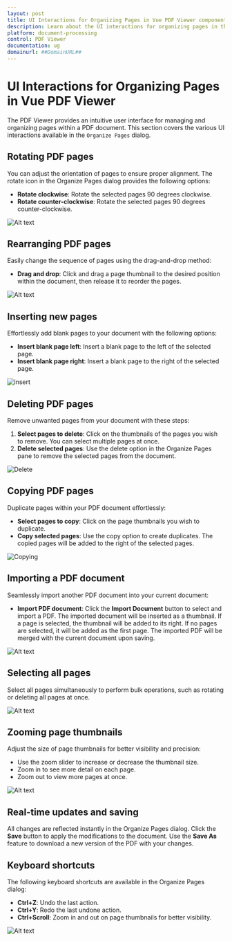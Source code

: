 ```yaml
---
layout: post
title: UI Interactions for Organizing Pages in Vue PDF Viewer component | Syncfusion
description: Learn about the UI interactions for organizing pages in the Syncfusion Vue PDF Viewer component, including rotating, rearranging, inserting, deleting, and copying pages.
platform: document-processing
control: PDF Viewer
documentation: ug
domainurl: ##DomainURL##
---
```


# UI Interactions for Organizing Pages in Vue PDF Viewer

The PDF Viewer provides an intuitive user interface for managing and organizing pages within a PDF document. This section covers the various UI interactions available in the `Organize Pages` dialog.

## Rotating PDF pages

You can adjust the orientation of pages to ensure proper alignment. The rotate icon in the Organize Pages dialog provides the following options:

*   **Rotate clockwise**: Rotate the selected pages 90 degrees clockwise.
*   **Rotate counter-clockwise**: Rotate the selected pages 90 degrees counter-clockwise.

![Alt text](../images/rotate-rearrange.gif)

## Rearranging PDF pages

Easily change the sequence of pages using the drag-and-drop method:

*   **Drag and drop**: Click and drag a page thumbnail to the desired position within the document, then release it to reorder the pages.

![Alt text](../images/rotate-rearrange.gif)

## Inserting new pages

Effortlessly add blank pages to your document with the following options:

*   **Insert blank page left**: Insert a blank page to the left of the selected page.
*   **Insert blank page right**: Insert a blank page to the right of the selected page.

![insert](../images/organize-insert.png)

## Deleting PDF pages

Remove unwanted pages from your document with these steps:

1.  **Select pages to delete**: Click on the thumbnails of the pages you wish to remove. You can select multiple pages at once.
2.  **Delete selected pages**: Use the delete option in the Organize Pages pane to remove the selected pages from the document.

![Delete](../images/organize-delete.png)

## Copying PDF pages

Duplicate pages within your PDF document effortlessly:

*   **Select pages to copy**: Click on the page thumbnails you wish to duplicate.
*   **Copy selected pages**: Use the copy option to create duplicates. The copied pages will be added to the right of the selected pages.

![Copying](../images/organize-copy.png)

## Importing a PDF document

Seamlessly import another PDF document into your current document:

*   **Import PDF document**: Click the **Import Document** button to select and import a PDF. The imported document will be inserted as a thumbnail. If a page is selected, the thumbnail will be added to its right. If no pages are selected, it will be added as the first page. The imported PDF will be merged with the current document upon saving.

![Alt text](../images/import.gif)

## Selecting all pages

Select all pages simultaneously to perform bulk operations, such as rotating or deleting all pages at once.

![Alt text](../images/selectall.png)

## Zooming page thumbnails

Adjust the size of page thumbnails for better visibility and precision:

*   Use the zoom slider to increase or decrease the thumbnail size.
*   Zoom in to see more detail on each page.
*   Zoom out to view more pages at once.

![Alt text](../images/zoomOrganize.png)

## Real-time updates and saving

All changes are reflected instantly in the Organize Pages dialog. Click the **Save** button to apply the modifications to the document. Use the **Save As** feature to download a new version of the PDF with your changes.

## Keyboard shortcuts

The following keyboard shortcuts are available in the Organize Pages dialog:

*   **Ctrl+Z**: Undo the last action.
*   **Ctrl+Y**: Redo the last undone action.
*   **Ctrl+Scroll**: Zoom in and out on page thumbnails for better visibility.

![Alt text](../images/undo-redo.png)
